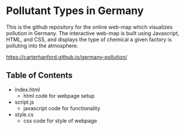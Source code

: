 # Pollutant Types in Germany
This is the github repository for the online web-map which visualizes pollution in Germany. The interactive web-map is built using Javascript, HTML, and CSS, and displays the type of chemical a given factory is polluting into the atmosphere.

https://carterhanford.github.io/germany-pollution/

## Table of Contents
- index.html
  - html code for webpage setup
- script.js
  - javascript code for functionality
- style.cs
  - css code for style of webpage
